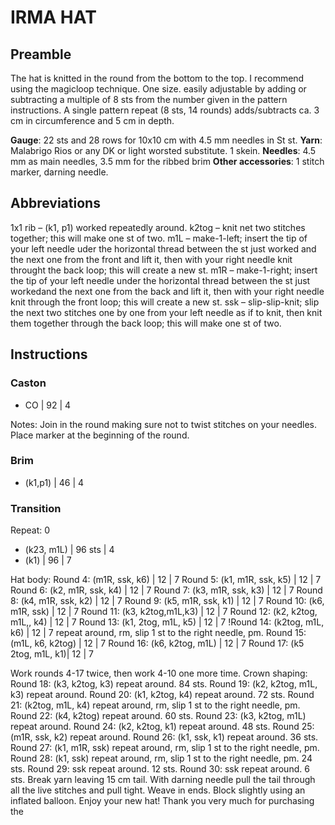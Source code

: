 # IRMA HAT

## Preamble

The hat is knitted in the round from the bottom to the top.
I recommend using the magicloop technique.
One size. easily adjustable by adding or subtracting a multiple of 8 sts from the
number given in the pattern instructions.
A single pattern repeat (8 sts, 14 rounds) adds/subtracts ca. 3 cm in circumference and
5 cm in depth.

**Gauge**: 22 sts and 28 rows for 10x10 cm with 4.5 mm needles in St st.
**Yarn**: Malabrigo Rios or any DK or light worsted substitute. 1 skein.
**Needles**: 4.5 mm as main needles, 3.5 mm for the ribbed brim
**Other accessories**: 1 stitch marker, darning needle.

## Abbreviations

1x1 rib – (k1, p1) worked repeatedly around.
k2tog – knit net two stitches together; this will make one st of two.
m1L – make-1-left; insert the tip of your left needle uder the horizontal thread
between the st just worked and the next one from the front and lift it, then with your
right needle knit throught the back loop; this will create a new st.
m1R – make-1-right; insert the tip of your left needle under the horizontal thread
between the st just workedand the next one from the back and lift it, then with your
right needle knit through the front loop; this will create a new st.
ssk – slip-slip-knit; slip the next two stitches one by one from your left needle as if to
knit, then knit them together through the back loop; this will make one st of two.

## Instructions

<!-- Stitch repeat instructions | Repeat count | Needle size -->

### Caston

- CO | 92 | 4

Notes: Join in the round making sure not to twist stitches on your needles. Place marker at the beginning of the round.

### Brim

- (k1,p1) | 46 | 4

### Transition

Repeat: 0

- (k23, m1L) | 96 sts | 4
  <!-- switch to larger needle -->
- (k1) | 96 | 7

Hat body:
Round 4: (m1R, ssk, k6) | 12 | 7
Round 5: (k1, m1R, ssk, k5) | 12 | 7
Round 6: (k2, m1R, ssk, k4) | 12 | 7
Round 7: (k3, m1R, ssk, k3) | 12 | 7
Round 8: (k4, m1R, ssk, k2) | 12 | 7
Round 9: (k5, m1R, ssk, k1) | 12 | 7
Round 10: (k6, m1R, ssk) | 12 | 7
Round 11: (k3, k2tog,m1L,k3) | 12 | 7
Round 12: (k2, k2tog, m1L,, k4) | 12 | 7
Round 13: (k1, 2tog, m1L, k5) | 12 | 7
!Round 14: (k2tog, m1L, k6) | 12 | 7 repeat around, rm, slip 1 st to the right needle, pm.
Round 15: (m1L, k6, k2tog) | 12 | 7
Round 16: (k6, k2tog, m1L) | 12 | 7
Round 17: (k5 2tog, m1L, k1)| 12 | 7

Work rounds 4-17 twice, then work 4-10 one more time.
Crown shaping:
Round 18: (k3, k2tog, k3) repeat around. 84 sts.
Round 19: (k2, k2tog, m1L, k3) repeat around.
Round 20: (k1, k2tog, k4) repeat around. 72 sts.
Round 21: (k2tog, m1L, k4) repeat around, rm, slip 1 st to the right needle, pm.
Round 22: (k4, k2tog) repeat around. 60 sts.
Round 23: (k3, k2tog, m1L) repeat around.
Round 24: (k2, k2tog, k1) repeat around. 48 sts.
Round 25: (m1R, ssk, k2) repeat around.
Round 26: (k1, ssk, k1) repeat around. 36 sts.
Round 27: (k1, m1R, ssk) repeat around, rm, slip 1 st to the right needle, pm.
Round 28: (k1, ssk) repeat around, rm, slip 1 st to the right needle, pm. 24 sts.
Round 29: ssk repeat around. 12 sts.
Round 30: ssk repeat around. 6 sts.
Break yarn leaving 15 cm tail. With darning needle pull the tail through all the live
stitches and pull tight. Weave in ends.
Block slightly using an inflated balloon.
Enjoy your new hat!
Thank you very much for purchasing the
